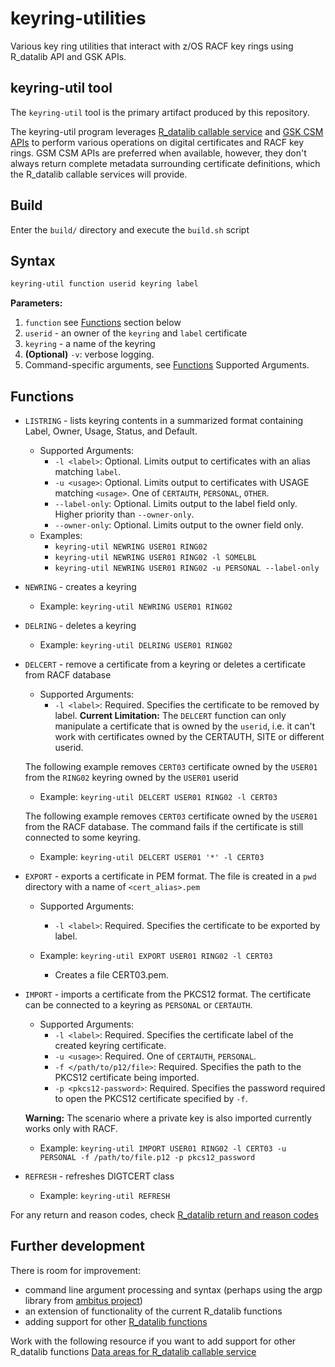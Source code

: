 # keyring-utilities
Various key ring utilities that interact with z/OS RACF key rings using R_datalib API and GSK APIs.

## keyring-util tool

The `keyring-util` tool is the primary artifact produced by this repository.

The keyring-util program leverages
[R_datalib callable service](https://www.ibm.com/docs/en/zos/2.5.0?topic=descriptions-r-datalib-irrsdl00-irrsdl64-certificate-data-library)
and [GSK CSM APIs](https://www.ibm.com/docs/en/zos/2.5.0?topic=programming-certificate-management-services-cms-api-reference) to perform various operations on digital certificates and RACF key rings. GSM CSM APIs are preferred when available, however, they don't always return complete metadata surrounding certificate definitions, which the R_datalib callable services will provide.

## Build
Enter the `build/` directory and execute the `build.sh` script

## Syntax
```bash
keyring-util function userid keyring label
```
**Parameters:**
 1. `function` see [Functions](##Functions) section below
 2. `userid` - an owner of the `keyring` and `label` certificate
 3. `keyring` - a name of the keyring
 4. **(Optional)** `-v`: verbose logging.
 5. Command-specific arguments, see [Functions](##Functions) Supported Arguments.

## Functions

  * `LISTRING` - lists keyring contents in a summarized format containing Label, Owner, Usage, Status, and Default.
    - Supported Arguments:
        * `-l <label>`: Optional. Limits output to certificates with an alias matching `label`.
        * `-u <usage>`: Optional. Limits output to certificates with USAGE matching `<usage>`. One of `CERTAUTH`, `PERSONAL`, `OTHER`.
        * `--label-only`: Optional. Limits output to the label field only. Higher priority than `--owner-only`.
        * `--owner-only`: Optional. Limits output to the owner field only.
    - Examples:
        * `keyring-util NEWRING USER01 RING02`
        * `keyring-util NEWRING USER01 RING02 -l SOMELBL`
        * `keyring-util NEWRING USER01 RING02 -u PERSONAL --label-only`

  * `NEWRING` - creates a keyring
    - Example: `keyring-util NEWRING USER01 RING02`

  * `DELRING` - deletes a keyring
       * Example: `keyring-util DELRING USER01 RING02`

  * `DELCERT` - remove a certificate from a keyring or deletes a certificate from RACF database
    - Supported Arguments:
        * `-l <label>`: Required. Specifies the certificate to be removed by label.
    **Current Limitation:** The `DELCERT` function can only manipulate a certificate that is owned by the `userid`, i.e. it can't
     work with certificates owned by the CERTAUTH, SITE or different userid.

    The following example removes `CERT03` certificate owned by the `USER01` from the `RING02` keyring owned by the `USER01` userid
    * Example: `keyring-util DELCERT USER01 RING02 -l CERT03`

    The following example removes `CERT03` certificate owned by the `USER01` from the RACF database. The command fails if the certificate
    is still connected to some keyring.
    * Example: `keyring-util DELCERT USER01 '*' -l CERT03`
       
  * `EXPORT` - exports a certificate in PEM format. The file is created in a `pwd` directory with a name of `<cert_alias>.pem`
    - Supported Arguments:
        * `-l <label>`: Required. Specifies the certificate to be exported by label.

    - Example: `keyring-util EXPORT USER01 RING02 -l CERT03`
        * Creates a file CERT03.pem.
         
  * `IMPORT` - imports a certificate from the PKCS12 format. The certificate can be connected to a keyring as `PERSONAL` or `CERTAUTH`.
    - Supported Arguments:
        * `-l <label>`: Required. Specifies the certificate label of the created keyring certificate.
        * `-u <usage>`: Required. One of `CERTAUTH`, `PERSONAL`.
        * `-f </path/to/p12/file>`: Required.  Specifies the path to the PKCS12 certificate being imported.
        * `-p <pkcs12-password>`: Required. Specifies the password required to open the PKCS12 certificate specified by `-f`.

    **Warning:** The scenario where a private key is also imported currently works only with RACF.
    * Example: `keyring-util IMPORT USER01 RING02 -l CERT03 -u PERSONAL -f /path/to/file.p12 -p pkcs12_password`
         
  * `REFRESH` - refreshes DIGTCERT class
    * Example: `keyring-util REFRESH`

For any return and reason codes, check [R_datalib return and reason codes](https://www.ibm.com/support/knowledgecenter/SSLTBW_2.4.0/com.ibm.zos.v2r4.ichd100/ich2d100238.htm)

## Further development
There is room for improvement:
  * command line argument processing and syntax (perhaps using the argp library from [ambitus project](https://github.com/ambitus/glibc/tree/zos/2.28/master/argp))
  * an extension of functionality of the current R_datalib functions
  * adding support for other [R_datalib functions](https://www.ibm.com/support/knowledgecenter/SSLTBW_2.4.0/com.ibm.zos.v2r4.ichd100/ich2d100226.htm)

Work with the following resource if you want to add support for other R_datalib functions [Data areas for R_datalib callable service](https://www.ibm.com/support/knowledgecenter/SSLTBW_2.4.0/com.ibm.zos.v2r4.ichc400/comx.htm)


